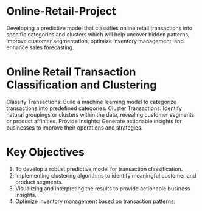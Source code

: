 # Online-Retail-Project
Developing a predictive model that classifies online retail transactions into specific categories and clusters which will help uncover hidden patterns, improve customer segmentation, optimize inventory management, and enhance sales forecasting.
# Online Retail Transaction Classification and Clustering
Classify Transactions: Build a machine learning model to categorize transactions into predefined categories.
Cluster Transactions: Identify natural groupings or clusters within the data, revealing customer segments or product affinities.
Provide Insights: Generate actionable insights for businesses to improve their operations and strategies.

# Key Objectives
1. To develop a robust predictive model for transaction classification.
2. Implementing clustering algorithms to identify meaningful customer and product segments.
3. Visualizing and interpreting the results to provide actionable business insights.
4. Optimize inventory management based on transaction patterns.
